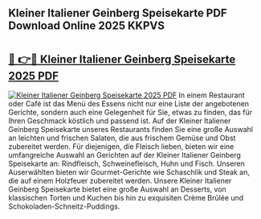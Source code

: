 ## Kleiner Italiener Geinberg Speisekarte PDF Download Online 2025 KKPVS

# <h2><a href="http://gcbtrq.nevu.top/?p=Kleiner+Italiener+Geinberg+Speisekarte">🔗 👉🔴 Kleiner Italiener Geinberg Speisekarte 2025 PDF</a></h2>

[![Kleiner Italiener Geinberg Speisekarte 2025 PDF](https://i.imgur.com/dBaPXMq.png)](http://gcbtrq.nevu.top/?p=Kleiner+Italiener+Geinberg+Speisekarte)
In einem Restaurant oder Café ist das Menü des Essens nicht nur eine Liste der angebotenen Gerichte, sondern auch eine Gelegenheit für Sie, etwas zu finden, das für Ihren Geschmack köstlich und passend ist. Auf der Kleiner Italiener Geinberg Speisekarte unseres Restaurants finden Sie eine große Auswahl an leichten und frischen Salaten, die aus frischem Gemüse und Obst zubereitet werden. Für diejenigen, die Fleisch lieben, bieten wir eine umfangreiche Auswahl an Gerichten auf der Kleiner Italiener Geinberg Speisekarte an: Rindfleisch, Schweinefleisch, Huhn und Fisch. Unseren Auserwählten bieten wir Gourmet-Gerichte wie Schaschlik und Steak an, die auf einem Holzfeuer zubereitet werden. Unsere Kleiner Italiener Geinberg Speisekarte bietet eine große Auswahl an Desserts, von klassischen Torten und Kuchen bis hin zu exquisiten Crème Brûlée und Schokoladen-Schneitz-Puddings.
